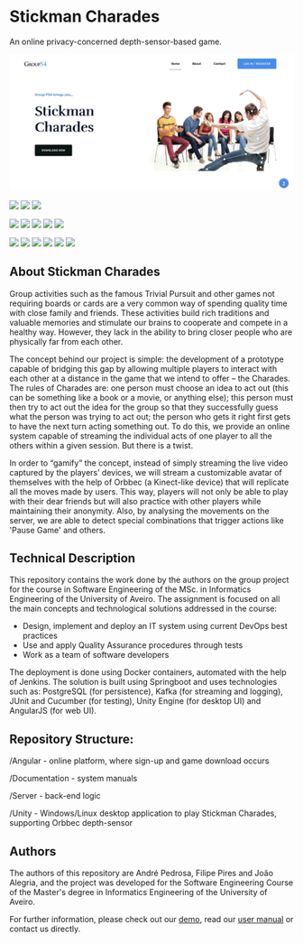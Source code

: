 # Stickman Charades
An online privacy-concerned depth-sensor-based game. 

![homepage](https://github.com/FilipePires98/StickmanCharades/blob/master/Documentation/HomePage-Screenshot.png)

![](https://img.shields.io/badge/Academical%20Project-Yes-success)
![](https://img.shields.io/badge/Maintained-No-red)
![](https://img.shields.io/badge/License-MIT-lightgrey)

![](https://img.shields.io/badge/Jenkins%20Build-passing-success)
![](https://img.shields.io/badge/Unit%20Tests-passing-success)
![](https://img.shields.io/badge/Deployment-Docker-blue)
![](https://img.shields.io/badge/Platform-Web-blue)
![](https://img.shields.io/badge/Platform-Windows-blue)

![](https://img.shields.io/badge/Made%20With-Java-lightgrey)
![](https://img.shields.io/badge/Made%20With-Angular-lightgrey)
![](https://img.shields.io/badge/Made%20With-Unity-lightgrey)
![](https://img.shields.io/badge/Persistence-PostgreSQL-lightgrey)
![](https://img.shields.io/badge/Streaming%20&%20Logging-Kafka-lightgrey)
[![](https://img.shields.io/badge/Hardware-Orbbec%20Astra-lightgrey)](https://orbbec3d.com/product-astra-pro/)

## About Stickman Charades

Group activities such as the famous Trivial Pursuit and other games not requiring boards or cards are a very common way of spending quality time with close family and friends. 
These activities build rich traditions and valuable memories and stimulate our brains to cooperate and compete in a healthy way. 
However, they lack in the ability to bring closer people who are physically far from each other.

The concept behind our project is simple: the development of a prototype capable of bridging this gap by allowing multiple players to interact with each other at a distance in the game that we intend to offer – the Charades. 
The rules of Charades are: one person must choose an idea to act out (this can be something like a book or a movie, or anything else); this person must then try to act out the idea for the group so that they successfully guess what the person was trying to act out; the person who gets it right first gets to have the next turn acting something out.
To do this, we provide an online system capable of streaming the individual acts of one player to all the others within a given session. 
But there is a twist. 

In order to “gamify” the concept, instead of simply streaming the live video captured by the players’ devices, we will stream a customizable avatar of themselves with the help of Orbbec (a Kinect-like device) that will replicate all the moves made by users. 
This way, players will not only be able to play with their dear friends but will also practice with other players while maintaining their anonymity.
Also, by analysing the movements on the server, we are able to detect special combinations that trigger actions like 'Pause Game' and others.

## Technical Description

This repository contains the work done by the authors on the group project for the course in Software Engineering of the MSc. in Informatics Engineering of the University of Aveiro.
The assignment is focused on all the main concepts and technological solutions addressed in the course: 
- Design, implement and deploy an IT system using current DevOps best practices
- Use and apply Quality Assurance procedures through tests
- Work as a team of software developers

The deployment is done using Docker containers, automated with the help of Jenkins.
The solution is built using Springboot and uses technologies such as: PostgreSQL (for persistence), Kafka (for streaming and logging), JUnit and Cucumber (for testing), Unity Engine (for desktop UI) and AngularJS (for web UI).

## Repository Structure:

/Angular        - online platform, where sign-up and game download occurs

/Documentation  - system manuals

/Server         - back-end logic

/Unity          - Windows/Linux desktop application to play Stickman Charades, supporting Orbbec depth-sensor

## Authors

The authors of this repository are André Pedrosa, Filipe Pires and João Alegria, and the project was developed for the Software Engineering Course of the Master's degree in Informatics Engineering of the University of Aveiro.

For further information, please check out our [demo](https://github.com/FilipePires98/StickmanCharades/blob/master/Demo.mp4), read our [user manual](https://github.com/FilipePires98/StickmanCharades/blob/master/Documentation/Stickman%20Charades%20-%20User%20Manual.pdf) or contact us directly.
